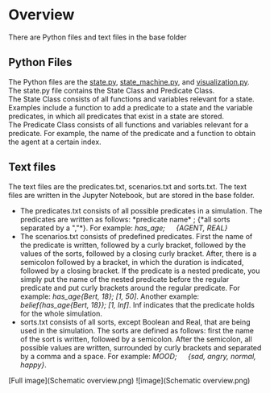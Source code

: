 # Overview

<p>There are Python files and text files in the base folder</p>

## Python Files
<p>
    The Python files are the <a href="/state/">state.py</a>, <a href="/state_machine/">state_machine.py</a>, and
    <a href="/visualization/">visualization.py</a>. <br>
    The state.py file contains the State Class and Predicate Class. <br>
    The State Class consists of all functions and variables relevant for a state. Examples include a function to add
    a predicate to a state and the variable predicates, in which all predicates that exist in a state are stored. <br>
    The Predicate Class consists of all functions and variables relevant for a predicate. For example, the name of the
    predicate and a function to obtain the agent at a certain index.
</p>

## Text files
<p>
    The text files are the predicates.txt, scenarios.txt and sorts.txt. The text files are written in the Jupyter Notebook,
    but are stored in the base folder.<br>
    <ul>
    <li>The predicates.txt consists of all possible predicates in a simulation. The predicates are written as follows:
    *predicate name* ; {*all sorts separated by a ","*}. For example: <em>has_age;   &emsp;     {AGENT, REAL}</em></li>
    <li>The scenarios.txt consists of predefined predicates. First the name of the predicate is written, followed by a
    curly bracket, followed by the values of the sorts, followed by a closing curly bracket. After, there is a semicolon
    followed by a bracket, in which the duration is indicated, followed by a closing bracket. If the predicate is a nested
    predicate, you simply put the name of the nested predicate before the regular predicate and put curly brackets around
    the regular predicate. For example: <em>has_age{Bert, 18}; [1, 50]</em>. Another example: <em>belief{has_age{Bert, 18}}; [1, Inf]</em>.
    Inf indicates that the predicate holds for the whole simulation.<br></li>
    <li>sorts.txt consists of all sorts, except Boolean and Real, that are being used in the simulation. The sorts are defined
    as follows: first the name of the sort is written, followed by a semicolon. After the semicolon, all possible values
    are written, surrounded by curly brackets and separated by a comma and a space. For example: <em>MOOD; &emsp; {sad, angry, normal, happy}</em>.
    </ul>
</p>


[Full image](Schematic overview.png)
![image](Schematic overview.png)

